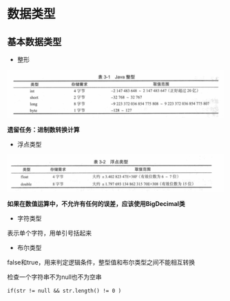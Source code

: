 # 数据类型 #

## 基本数据类型 ##

- 整形

![](../resource/Img/Integer.png)

**遗留任务：进制数转换计算**
    
- 浮点类型

![](../resource/Img/Double.png)

**如果在数值运算中，不允许有任何的误差，应该使用BigDecimal类**

- 字符类型

表示单个字符，用单引号括起来

- 布尔类型

false和true，用来判定逻辑条件，整型值和布尔类型之间不能相互转换


检查一个字符串不为null也不为空串

    if(str != null && str.length() != 0 )